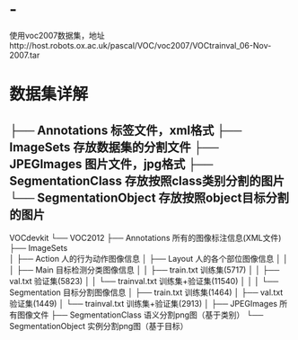 # -
使用voc2007数据集，地址http://host.robots.ox.ac.uk/pascal/VOC/voc2007/VOCtrainval_06-Nov-2007.tar

# 数据集详解

├── Annotations 标签文件，xml格式
├── ImageSets 存放数据集的分割文件
├── JPEGImages 图片文件，jpg格式
├── SegmentationClass 存放按照class类别分割的图片
└── SegmentationObject 存放按照object目标分割的图片
-----------------------------------------------------------------------------------------------------------------------
VOCdevkit
    └── VOC2012
         ├── Annotations               所有的图像标注信息(XML文件)
         ├── ImageSets    
         │   ├── Action                人的行为动作图像信息
         │   ├── Layout                人的各个部位图像信息
         │   │
         │   ├── Main                  目标检测分类图像信息
         │   │     ├── train.txt       训练集(5717)
         │   │     ├── val.txt         验证集(5823)
         │   │     └── trainval.txt    训练集+验证集(11540)
         │   │
         │   └── Segmentation          目标分割图像信息
         │         ├── train.txt       训练集(1464)
         │         ├── val.txt         验证集(1449)
         │         └── trainval.txt    训练集+验证集(2913)
         │ 
         ├── JPEGImages                所有图像文件
         ├── SegmentationClass         语义分割png图（基于类别）
         └── SegmentationObject        实例分割png图（基于目标）
